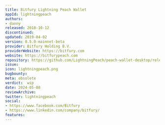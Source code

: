 ```yaml
---
title: Bitfury Lightning Peach Wallet
appId: lightningpeach
authors:
- danny
released: 2018-10-12
discontinued: 
updated: 2019-04-02
version: 0.5.0-mainnet-beta
provider: Bitfury Holding B.V.
providerWebsite: https://bitfury.com
website: https://bitfurypeach.com
repository: https://github.com/LightningPeach/peach-wallet-desktop/releases
issue: 
icon: lightningpeach.png
bugbounty: 
meta: obsolete
verdict:  wip
date: 2024-05-08
reviewArchive:
twitter: lightningpeach
social:
- https://www.facebook.com/Bitfury
- https://www.linkedin.com/company/bitfury/
features:
---
```

  
